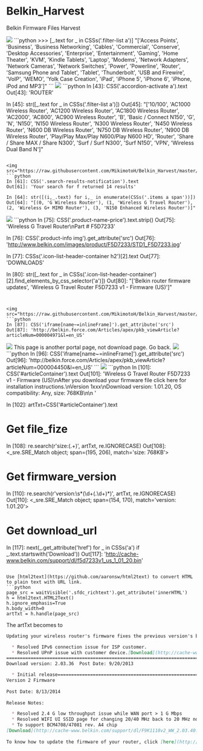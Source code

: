 # Belkin_Harvest
Belkin Firmware Files Harvest

<img src="https://raw.githubusercontent.com/MikimotoH/Belkin_Harvest/master/belkin_f.png" >
```python
>>>  [_.text for _ in CSSs('.filter-list a')]
"['Access Points', 'Business', 'Business Networking', 'Cables', 'Commercial', 'Conserve', 'Desktop Accessories', 'Enterprise', 'Entertainment', 'Gaming', 'Home Theater', 'KVM', 'Kindle Tablets', 'Laptop', 'Modems', 'Network Adapters', 'Network Cameras', 'Network Switches', 'Power', 'Powerline', 'Router', 'Samsung Phone and Tablet', 'Tablet', 'Thunderbolt', 'USB and Firewire', 'VoIP', 'WEMO', 'Yolk Case Creation', 'iPad', 'iPhone 5', 'iPhone 6', 'iPhone, iPod and MP3']"
```


<img src="https://raw.githubusercontent.com/MikimotoH/Belkin_Harvest/master/belkin_f_Router.png" >
```python
In [43]: CSS('.accordion-activate a').text
Out[43]: 'ROUTER'

In [45]: str([_.text for _ in CSSs('.filter-list a')])
Out[45]: "['10/100', 'AC1000 Wireless Router', 'AC1200 Wireless Router', 'AC1800 Wireless Router', 'AC2000', 'AC800', 'AC900 Wireless Router', 'B', 'Basic / Connect N150', 'G', 'N', 'N150', 'N150 Wireless Router', 'N300 Wireless Router', 'N450 Wireless Router', 'N600 DB Wireless Router', 'N750 DB Wireless Router', 'N900 DB Wireless Router', 'Play/Play Max/Play N600/Play N600 HD', 'Router', 'Share / Share MAX / Share N300', 'Surf / Surf N300', 'Surf N150', 'VPN', 'Wireless Dual Band N']"
```

<img src="https://raw.githubusercontent.com/MikimotoH/Belkin_Harvest/master/belkin_f_Router_G.png">
```python
In [61]: CSS('.search-results-notification').text
Out[61]: 'Your search for f returned 14 results'

In [64]: str([(i,_.text) for i,_ in enumerate(CSSs('.items a span'))])
Out[64]: "[(0, 'G Wireless Router'), (1, 'Wireless G Travel Router'), (2, 'Wireless G+ MIMO Router'), (3, 'N150 Enhanced Wireless Router')]"
```

<img src="https://raw.githubusercontent.com/MikimotoH/Belkin_Harvest/master/belkin_f_Router_G_Wireless_G_Travel_Router.png">
```python
In [75]: CSS('.product-name-price').text.strip()
Out[75]: 'Wireless G Travel Router\nPart # F5D7233'

In [76]: CSS('.product-info img').get_attribute('src')
Out[76]: 'http://www.belkin.com/images/product/F5D7233/STD1_F5D7233.jpg'

In [77]: CSSs('.icon-list-header-container h2')[2].text
Out[77]: 'DOWNLOADS'

In [80]: str([_.text for _ in CSSs('.icon-list-header-container')[2].find_elements_by_css_selector('a')])
Out[80]: "['Belkin router firmware updates', 'Wireless G Travel Router F5D7233 v1 - Firmware (US)']"
```


<img src="https://raw.githubusercontent.com/MikimotoH/Belkin_Harvest/master/belkin_art_4971.png">
```python
In [87]: CSS('iframe[name~=inlineFrame]').get_attribute('src')
Out[87]: 'http://belkin.force.com/Articles/apex/pkb_viewArticle?articleNum=000004971&l=en_US'
```


<img src="https://raw.githubusercontent.com/MikimotoH/Belkin_Harvest/master/belkin_art_23.png">
This page is another portal page, not download page. Go back. 

<img src="https://raw.githubusercontent.com/MikimotoH/Belkin_Harvest/master/belkin_art4450.png">
```python
In [96]: CSS('iframe[name~=inlineFrame]').get_attribute('src')
Out[96]: 'http://belkin.force.com/Articles/apex/pkb_viewArticle?articleNum=000004450&l=en_US'
```


<img src="https://raw.githubusercontent.com/MikimotoH/Belkin_Harvest/master/belkin_F5D7233v1_Download.png">
```python
In [101]: CSS('#articleContainer').text                                                                                                                                
Out[101]: 'Wireless G Travel Router F5D7233 v1 - Firmware (US)\nAfter you download your firmware file click here for installation instructions.\nVersion 1xxx\nDownload version: 1.01.20, OS compatibility: Any, size: 768KB\n\n '

In [102]: artTxt=CSS('#articleContainer').text

# Get file_fize
In [108]: re.search(r'size:(.+)', artTxt, re.IGNORECASE)
Out[108]: <_sre.SRE_Match object; span=(195, 206), match='size: 768KB'>

# Get firmware_version
In [110]: re.search(r'version:\s*(\d+(\.\d+)*)', artTxt, re.IGNORECASE)
Out[110]: <_sre.SRE_Match object; span=(154, 170), match='version: 1.01.20'>

# Get download_url
In [117]: next(_.get_attribute('href') for _ in CSSs('a') if _.text.startswith('Download'))
Out[117]: 'http://cache-www.belkin.com/support/dl/f5d7233v1_us_1_01_20.bin'
```

Use [html2text](https://github.com/aaronsw/html2text) to convert HTML to plain text with URL link.
```python
page_src = waitVisible('.sfdc_richtext').get_attribute('innerHTML')
h = html2text.HTML2Text()
h.ignore_emphasis=True
h.body_width=0
artTxt = h.handle(page_src)
```

The artTxt becomes to
```markdown
Updating your wireless router's firmware fixes the previous version's bugs and improves its functionality.  This action must be done especially if you start experiencing connectivity issues with your device.  This article will provide you firmware updates for your Belkin AC 1800 DB Wi-Fi Dual-Band AC+ Gigabit Router, F9K1118 v2.    IMPORTANT:  This device has multiple versions.  Please check the version number on your router to ensure that you load the appropriate firmware below.  For instructions on how to find your version number, click [here](http://www.belkin.com/us/support-article?articleNum=8064).      Version 2 Firmware     IMPORTANT: Do NOT power cycle the Router during the firmware upgrade process.     Firmware version: 2.03.43   Post Date: 12/12/2014      Release Notes: 

  * Resolved IPv6 connection issue for ISP customer.
  * Resolved UPnP issue with customer device.[Download](http://cache-www.belkin.com/support/dl/F9K1118v2_WW_2.03.43.bin); Size: 7.48 MB  
===========================================================================  
Download version: 2.03.36  Post Date: 9/20/2013 

  * Initial release===========================================================================  
Version 2 Firmware  
   
Post Date: 8/13/2014  
   
Release Notes:

  * Resolved 2.4 G low throughput issue while WAN port > 1 G Mbps
  * Resolved WIFI UI SSID page for changing 20/40 MHz back to 20 MHz not working issue
  * To support BCM4708/47081 rev. A4 chip
[Download](http://cache-www.belkin.com/support/dl/F9K1118v2_WW_2.03.40.bin) version: 2.03.40; OS compatibility:  Windows 8 64 bit; Windows 8.1 32 bit; Windows 8.1 64 bit;  Windows 7 32 bit; Windows 7 64 bit; Windows Vista 32 bit; Windows Vista 64 bit; Mac OS 10.4  
  
To know how to update the firmware of your router, click [here](http://www.belkin.com/us/support-article?articleNum=10797).
```

